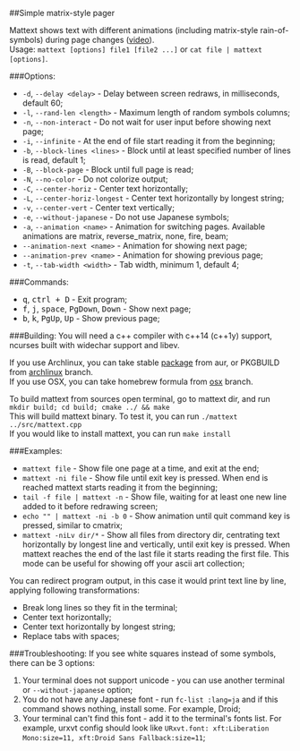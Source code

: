 ##Simple matrix-style pager

Mattext shows text with different animations (including matrix-style rain-of-symbols) during page changes ([video](https://youtu.be/EuGp7daniX0)).  
Usage: `mattext [options] file1 [file2 ...]` or `cat file | mattext [options]`.

###Options:
* `-d`, `--delay <delay>` - Delay between screen redraws, in milliseconds, default 60;
* `-l`, `--rand-len <length>` - Maximum length of random symbols columns;
* `-n`, `--non-interact` - Do not wait for user input before showing next page;
* `-i`, `--infinite` - At the end of file start reading it from the beginning;
* `-b`, `--block-lines <lines>` - Block until at least specified number of lines is read, default 1;
* `-B`, `--block-page` - Block until full page is read;
* `-N`, `--no-color` - Do not colorize output;
* `-C`, `--center-horiz` - Center text horizontally;
* `-L`, `--center-horiz-longest` - Center text horizontally by longest string;
* `-v`, `--center-vert` - Center text vertically;
* `-e`, `--without-japanese` - Do not use Japanese symbols;
* `-a`, `--animation <name>` - Animation for switching pages. Available animations are matrix, reverse_matrix, none, fire, beam;
* `--animation-next <name>` - Animation for showing next page;
* `--animation-prev <name>` - Animation for showing previous page;
* `-t`, `--tab-width <width>` - Tab width, minimum 1, default 4;

###Commands:
* <kbd>q</kbd>, <kbd>ctrl + D</kbd> - Exit program;
* <kbd>f</kbd>, <kbd>j</kbd>, <kbd>space</kbd>, <kbd>PgDown</kbd>, <kbd>Down</kbd> - Show next page;
* <kbd>b</kbd>, <kbd>k</kbd>, <kbd>PgUp</kbd>, <kbd>Up</kbd> - Show previous page;

###Building:
You will need a c++ compiler with c++14 (c++1y) support, ncurses built with widechar support and libev.

If you use Archlinux, you can take stable [package](https://aur.archlinux.org/packages/mattext/) from aur, or PKGBUILD from [archlinux](https://github.com/dhurum/mattext/tree/archlinux) branch.  
If you use OSX, you can take homebrew formula from [osx](https://github.com/dhurum/mattext/tree/osx) branch.

To build mattext from sources open terminal, go to mattext dir, and run `mkdir build; cd build; cmake ../ && make`  
This will build mattext binary. To test it, you can run `./mattext ../src/mattext.cpp`  
If you would like to install mattext, you can run `make install`

###Examples:
* `mattext file` - Show file one page at a time, and exit at the end;
* `mattext -ni file` - Show file until exit key is pressed. When end is reached mattext starts reading it from the beginning;
* `tail -f file | mattext -n` - Show file, waiting for at least one new line added to it before redrawing screen;
* `echo "" | mattext -ni -b 0` - Show animation until quit command key is pressed, similar to cmatrix;
* `mattext -niLv dir/*` - Show all files from directory dir, centrating text horizontally by longest line and vertically, until exit key is pressed. When mattext reaches the end of the last file it starts reading the first file. This mode can be useful for showing off your ascii art collection;

You can redirect program output, in this case it would print text line by line, applying following transformations:  
* Break long lines so they fit in the terminal;
* Center text horizontally;
* Center text horizontally by longest string;
* Replace tabs with spaces;

###Troubleshooting:
If you see white squares instead of some symbols, there can be 3 options:

1. Your terminal does not support unicode - you can use another terminal or `--without-japanese` option;
2. You do not have any Japanese font - run `fc-list :lang=ja` and if this command shows nothing, install some. For example, Droid;
3. Your terminal can't find this font - add it to the terminal's fonts list. For example, urxvt config should look like `URxvt.font: xft:Liberation Mono:size=11, xft:Droid Sans Fallback:size=11`;
